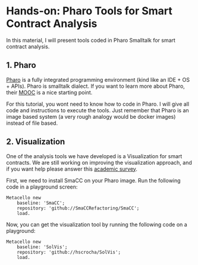 # Hands-on: Pharo Tools for Smart Contract Analysis

In this material, I will present tools coded in Pharo Smalltalk for smart contract analysis. 

## 1. Pharo

[Pharo](https://pharo.org/) is a fully integrated programming environment (kind like an IDE + OS + APIs). Pharo is smalltalk dialect. If you want to learn more about Pharo, their [MOOC](https://mooc.pharo.org/) is a nice starting point.

For this tutorial, you wont need to know how to code in Pharo. I will give all code and instructions to execute the tools. Just remember that Pharo is an image based system (a very rough analogy would be docker images) instead of file based.

## 2. Visualization

One of the analysis tools we have developed is a Visualization for smart contracts. We are still working on improving the visualization approach, and if you want help please answer this [academic survey]().

First, we need to install SmaCC on your Pharo image. Run the following code in a playground screen:

```pharo
Metacello new
    baseline: 'SmaCC';
    repository: 'github://SmaCCRefactoring/SmaCC';
    load.
```

Now, you can get the visualization tool by running the following code on a playground:
```pharo
Metacello new
    baseline: 'SolVis';
    repository: 'github://hscrocha/SolVis';
    load.
```




